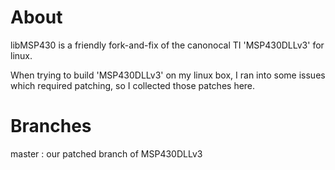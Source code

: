 # About
libMSP430 is a friendly fork-and-fix of the canonocal TI 'MSP430DLLv3' for
linux. 

When trying to build 'MSP430DLLv3' on my linux box, I ran into some issues
which required patching, so I collected those patches here.

# Branches
  master : our patched branch of MSP430DLLv3 
  
